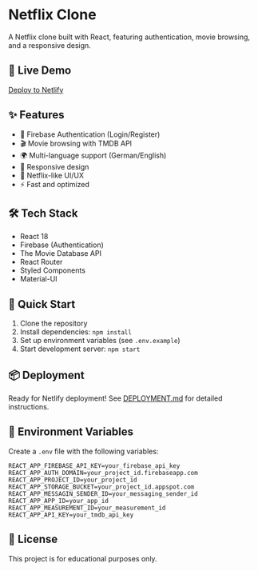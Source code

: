 # Netflix Clone

A Netflix clone built with React, featuring authentication, movie browsing, and a responsive design.

## 🚀 Live Demo

[Deploy to Netlify](https://app.netlify.com/start/deploy?repository=https://github.com/yourusername/netflix-clone)

## ✨ Features

- 🔐 Firebase Authentication (Login/Register)
- 🎬 Movie browsing with TMDB API
- 🌍 Multi-language support (German/English)
- 📱 Responsive design
- 🎨 Netflix-like UI/UX
- ⚡ Fast and optimized

## 🛠️ Tech Stack

- React 18
- Firebase (Authentication)
- The Movie Database API
- React Router
- Styled Components
- Material-UI

## 🚀 Quick Start

1. Clone the repository
2. Install dependencies: `npm install`
3. Set up environment variables (see `.env.example`)
4. Start development server: `npm start`

## 📦 Deployment

Ready for Netlify deployment! See [DEPLOYMENT.md](./DEPLOYMENT.md) for detailed instructions.

## 🔧 Environment Variables

Create a `.env` file with the following variables:

```env
REACT_APP_FIREBASE_API_KEY=your_firebase_api_key
REACT_APP_AUTH_DOMAIN=your_project_id.firebaseapp.com
REACT_APP_PROJECT_ID=your_project_id
REACT_APP_STORAGE_BUCKET=your_project_id.appspot.com
REACT_APP_MESSAGIN_SENDER_ID=your_messaging_sender_id
REACT_APP_APP_ID=your_app_id
REACT_APP_MEASUREMENT_ID=your_measurement_id
REACT_APP_API_KEY=your_tmdb_api_key
```

## 📄 License

This project is for educational purposes only.
